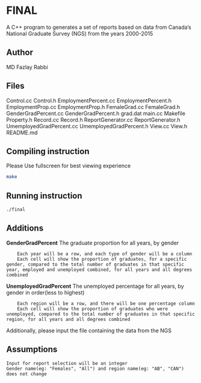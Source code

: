 # FINAL

A C++ program to generates a set of reports based on
data from Canada’s National Graduate Survey (NGS) from the years 2000-2015

## Author

MD Fazlay Rabbi

## Files

Control.cc
Control.h
EmploymentPercent.cc
EmploymentPercent.h
EmploymentProp.cc
EmploymentProp.h
FemaleGrad.cc
FemaleGrad.h
GenderGradPercent.cc
GenderGradPercent.h
grad.dat
main.cc
Makefile
Property.h
Record.cc
Record.h
ReportGenerator.cc
ReportGenerator.h
UmemployedGradPercent.cc
UmemployedGradPercent.h
View.cc
View.h
README.md

## Compiling instruction
Please Use fullscreen for best viewing experience
```bash
make
```

## Running instruction
```bash
./final
```
## Additions
**GenderGradPercent**
    The graduate proportion for all years, by gender

        Each year will be a row, and each type of gender will be a column
        Each cell will show the proportion of graduates, for a specific gender, compared to the total number of graduates in that specific year, employed and unemployed combined, for all years and all degrees combined

**UnemployedGradPercent**
    The unemployed percentage for all years, by gender in order(less to highest)

        Each region will be a row, and there will be one percentage column
        Each cell will show the proportion of graduates who were unemployed, compared to the total number of graduates in that specific region, for all years and all degrees combined

Additionally, please input the file containing the data from the NGS

## Assumptions
    Input for report selection will be an integer
    Gender name(eg: "Females", "All") and region name(eg: "AB", "CAN") does not change





